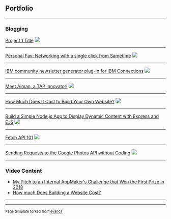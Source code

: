 ## Portfolio

---

### Blogging 

[Project 1 Title](/sample_page)
<img src="images/dummy_thumbnail.jpg?raw=true"/>

---
[Personal Fav: Networking with a single click from Sametime](/pdf/Blogging-Networking-with-a-single-click-from-Sametime.pdf)
<img src="images/dummy_thumbnail.jpg?raw=true"/>

---
[IBM community newsletter generator plug-in for IBM Connections](/pdf/Blogging-IBM-community-newsletter-generator-plug-in-for-IBMConnections.pdf)
<img src="images/dummy_thumbnail.jpg?raw=true"/>

---
[Meet Aiman, a TAP Innovator!](/pdf/Blogging-Meet-Aiman-a-TAP-Innovator.pdf)
<img src="images/dummy_thumbnail.jpg?raw=true"/>

---
[How Much Does It Cost to Build Your Own Website?](https://www.linkedin.com/pulse/how-much-does-cost-build-basic-website-ourselves-yogeswari-narayasamy/)
<img src="images/dummy_thumbnail.jpg?raw=true"/>

---
[Build a Simple Node.js App to Display Dynamic Content with Express and EJS](https://www.linkedin.com/pulse/building-simple-nodejs-app-display-dynamic-content-ejs-narayasamy/)
<img src="images/dummy_thumbnail.jpg?raw=true"/>

---
[Fetch API 101](https://dev.to/yogesnsamy/fetch-api-101-4mi9)
<img src="images/dummy_thumbnail.jpg?raw=true"/>

---
[Sending Requests to the Google Photos API without Coding](https://medium.com/@yogeswari.narayasamy/fetching-data-from-google-photos-api-with-postman-2959b0f35844)
<img src="images/dummy_thumbnail.jpg?raw=true"/>

---

### Video Content 

- [My Pitch to an Internal AppMaker's Challenge that Won the First Prize in 2018](https://www.youtube.com/watch?v=rmkiHHxpPK0)
- [How much Does Building a Website Cost?](https://www.youtube.com/watch?v=KRTNmdO1OL8)

---




---
<p style="font-size:11px">Page template forked from <a href="https://github.com/evanca/quick-portfolio">evanca</a></p>
<!-- Remove above link if you don't want to attibute -->
